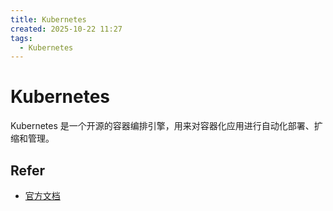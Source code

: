 ```yaml
---
title: Kubernetes
created: 2025-10-22 11:27
tags:
  - Kubernetes
---
```

<!-- markdownlint-disable MD025 -->

# Kubernetes

Kubernetes 是一个开源的容器编排引擎，用来对容器化应用进行自动化部署、扩缩和管理。

## Refer

- [官方文档](https://kubernetes.io/zh-cn/docs/home/)
